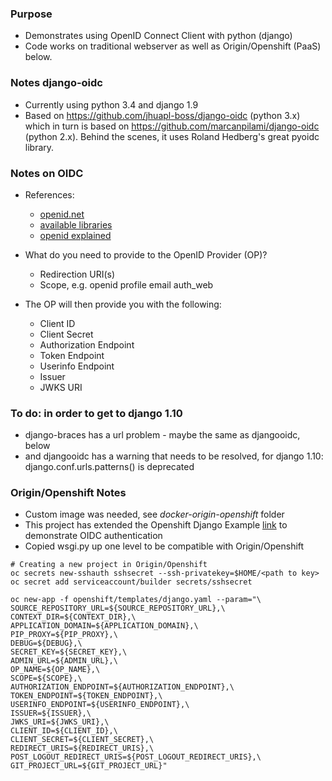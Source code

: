 ### Purpose ###
- Demonstrates using OpenID Connect Client with python (django)
- Code works on traditional webserver as well as Origin/Openshift (PaaS) below.

### Notes django-oidc ###
- Currently using python 3.4 and django 1.9
- Based on https://github.com/jhuapl-boss/django-oidc (python 3.x) which in turn is based on https://github.com/marcanpilami/django-oidc (python 2.x).  Behind the scenes, it uses Roland Hedberg's great pyoidc library.

### Notes on OIDC ###
- References:

    - [openid.net](http://openid.net/connect/)
    - [available libraries](http://openid.net/developers/libraries/)
    - [openid explained](https://connect2id.com/learn/openid-connect)

- What do you need to provide to the OpenID Provider (OP)?
    - Redirection URI(s) 
    - Scope, e.g. openid profile email auth_web
- The OP will then provide you with the following:
    - Client ID
    - Client Secret
    - Authorization Endpoint
    - Token Endpoint
    - Userinfo Endpoint
    - Issuer
    - JWKS URI


### To do: in order to get to django 1.10 ###
- django-braces has a url problem - maybe the same as djangooidc, below
- and djangooidc has a warning that needs to be resolved, for django 1.10: django.conf.urls.patterns() is deprecated 

### Origin/Openshift Notes ###

- Custom image was needed, see *docker-origin-openshift* folder 
- This project has extended the Openshift Django Example [link](https://github.com/openshift/django-ex) to demonstrate OIDC authentication
- Copied wsgi.py up one level to be compatible with Origin/Openshift

```
# Creating a new project in Origin/Openshift
oc secrets new-sshauth sshsecret --ssh-privatekey=$HOME/<path to key>
oc secret add serviceaccount/builder secrets/sshsecret

oc new-app -f openshift/templates/django.yaml --param="\
SOURCE_REPOSITORY_URL=${SOURCE_REPOSITORY_URL},\
CONTEXT_DIR=${CONTEXT_DIR},\
APPLICATION_DOMAIN=${APPLICATION_DOMAIN},\
PIP_PROXY=${PIP_PROXY},\
DEBUG=${DEBUG},\
SECRET_KEY=${SECRET_KEY},\
ADMIN_URL=${ADMIN_URL},\
OP_NAME=${OP_NAME},\
SCOPE=${SCOPE},\
AUTHORIZATION_ENDPOINT=${AUTHORIZATION_ENDPOINT},\
TOKEN_ENDPOINT=${TOKEN_ENDPOINT},\
USERINFO_ENDPOINT=${USERINFO_ENDPOINT},\
ISSUER=${ISSUER},\
JWKS_URI=${JWKS_URI},\
CLIENT_ID=${CLIENT_ID},\
CLIENT_SECRET=${CLIENT_SECRET},\
REDIRECT_URIS=${REDIRECT_URIS},\
POST_LOGOUT_REDIRECT_URIS=${POST_LOGOUT_REDIRECT_URIS},\
GIT_PROJECT_URL=${GIT_PROJECT_URL}"
```
